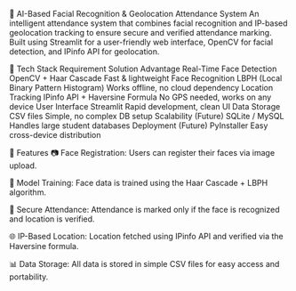 📸 AI-Based Facial Recognition & Geolocation Attendance System
An intelligent attendance system that combines facial recognition and IP-based geolocation tracking to ensure secure and verified attendance marking. Built using Streamlit for a user-friendly web interface, OpenCV for facial detection, and IPinfo API for geolocation.

🔧 Tech Stack
Requirement	Solution	Advantage
Real-Time Face Detection	OpenCV + Haar Cascade	Fast & lightweight
Face Recognition	LBPH (Local Binary Pattern Histogram)	Works offline, no cloud dependency
Location Tracking	IPinfo API + Haversine Formula	No GPS needed, works on any device
User Interface	Streamlit	Rapid development, clean UI
Data Storage	CSV files	Simple, no complex DB setup
Scalability (Future)	SQLite / MySQL	Handles large student databases
Deployment (Future)	PyInstaller	Easy cross-device distribution

🎯 Features
📷 Face Registration: Users can register their faces via image upload.

🧠 Model Training: Face data is trained using the Haar Cascade + LBPH algorithm.

🔐 Secure Attendance: Attendance is marked only if the face is recognized and location is verified.

🌐 IP-Based Location: Location fetched using IPinfo API and verified via the Haversine formula.

📊 Data Storage: All data is stored in simple CSV files for easy access and portability.
